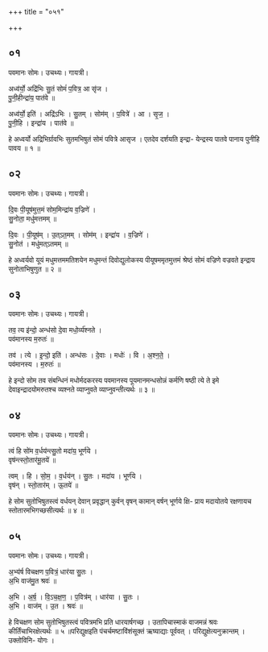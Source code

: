 +++
title = "०५१"

+++


## ०१
पवमानः सोमः। उचथ्यः। गायत्री।

अध्व॑र्यो॒ अद्रि॑भिः सु॒तं सोमं॑ प॒वित्र॒ आ सृ॑ज ।  
पु॒नी॒हीन्द्रा॑य॒ पात॑वे ॥

अध्व॑र्यो॒ इति॑ । अद्रि॑ऽभिः । सु॒तम् । सोम॑म् । प॒वित्रे॑ । आ । सृ॒ज॒ ।  
पु॒नी॒हि । इन्द्रा॑य । पात॑वे ॥

हे अध्वर्यो अद्रिभिर्ग्रावभिः सुतमभिषुतं सोमं पवित्रे आसृज । एतदेव दर्शयति इन्द्रा- येन्द्रस्य पातवे पानाय पुनीहि पावय ॥ १ ॥

## ०२
पवमानः सोमः। उचथ्यः। गायत्री।

दि॒वः पी॒यूष॑मुत्त॒मं सोम॒मिन्द्रा॑य व॒ज्रिणे॑ ।  
सु॒नोता॒ मधु॑मत्तमम् ॥

दि॒वः । पी॒यूष॑म् । उ॒त्ऽत॒मम् । सोम॑म् । इन्द्रा॑य । व॒ज्रिणे॑ ।  
सु॒नोत॑ । मधु॑मत्ऽतमम् ॥

हे अध्वर्यवो यूयं मधुमत्तममतिशयेन मधुमन्तं दिवोद्युलोकस्य पीयूषममृतमुत्तमं श्रेष्ठं सोमं वज्रिणे वज्रवते इन्द्राय सुनोताभिषुणुत ॥ २ ॥

## ०३
पवमानः सोमः। उचथ्यः। गायत्री।

तव॒ त्य इ॑न्दो॒ अन्ध॑सो दे॒वा मधो॒र्व्य॑श्नते ।  
पव॑मानस्य म॒रुतः॑ ॥

तव॑ । त्ये । इ॒न्दो॒ इति॑ । अन्ध॑सः । दे॒वाः । मधोः॑ । वि । अ॒श्न॒ते॒ ।  
पव॑मानस्य । म॒रुतः॑ ॥

हे इन्दो सोम तव संबन्धिनं मधोर्मदकरस्य पवमानस्य पूयमानमन्धसोन्नं कर्मणि षष्ठी त्ये ते इमे देवाइन्द्रादयोमरुतश्च व्यश्नते व्याप्नुवते व्याप्नुवन्तीत्यर्थः ॥ ३ ॥

## ०४
पवमानः सोमः। उचथ्यः। गायत्री।

त्वं हि सो॑म व॒र्धय॑न्त्सु॒तो मदा॑य॒ भूर्ण॑ये ।  
वृष॑न्त्स्तो॒तार॑मू॒तये॑ ॥

त्वम् । हि । सो॒म॒ । व॒र्धय॑न् । सु॒तः । मदा॑य । भूर्ण॑ये ।  
वृष॑न् । स्तो॒तार॑म् । ऊ॒तये॑ ॥

हे सोम सुतोभिषुतस्त्वं वर्धयन् देवान् प्रवृद्धान् कुर्वन् वृषन् कामान् वर्षन् भूर्णये क्षि- प्राय मदायोतये रक्षणायच स्तोतारमभिगच्छसीत्यर्थः ॥ ४ ॥

## ०५
पवमानः सोमः। उचथ्यः। गायत्री।

अ॒भ्य॑र्ष विचक्षण प॒वित्रं॒ धार॑या सु॒तः ।  
अ॒भि वाज॑मु॒त श्रवः॑ ॥

अ॒भि । अ॒र्ष॒ । वि॒ऽच॒क्ष॒ण॒ । प॒वित्र॑म् । धार॑या । सु॒तः ।  
अ॒भि । वाज॑म् । उ॒त । श्रवः॑ ॥

हे विचक्षण सोम सुतोभिषुतस्त्वं पवित्रमभि प्रति धारयार्षगच्छ । उतापिचास्माकं वाजमन्नं श्रवः कीर्तिंचाभिरक्षेत्यर्थः ॥ ५ ॥परिद्युक्षइति पंचर्चमष्टाविंशंसूक्तं ऋष्याद्याः पूर्ववत् । परिद्युक्षेत्यनुक्रान्तम् । उक्तोविनि- योगः ।